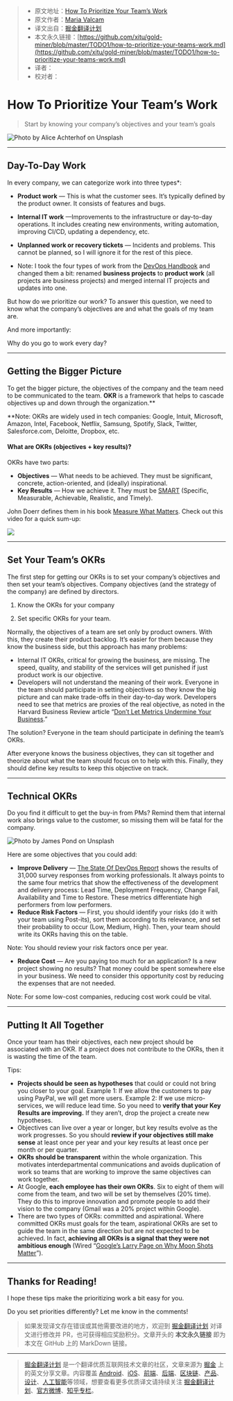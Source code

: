 > * 原文地址：[How To Prioritize Your Team’s Work](https://medium.com/better-programming/how-to-prioritize-your-teams-work-9e68f5e571c)
> * 原文作者：[Maria Valcam](https://medium.com/@mariavalerocam)
> * 译文出自：[掘金翻译计划](https://github.com/xitu/gold-miner)
> * 本文永久链接：[https://github.com/xitu/gold-miner/blob/master/TODO1/how-to-prioritize-your-teams-work.md](https://github.com/xitu/gold-miner/blob/master/TODO1/how-to-prioritize-your-teams-work.md)
> * 译者：
> * 校对者：

# How To Prioritize Your Team’s Work

> Start by knowing your company’s objectives and your team’s goals

![Photo by [Alice Achterhof](https://unsplash.com/@alicegrace?utm_source=medium&utm_medium=referral) on [Unsplash](https://unsplash.com?utm_source=medium&utm_medium=referral)](https://cdn-images-1.medium.com/max/7874/0*xdFRj5HXvQt0uehy)

---

## Day-To-Day Work

In every company, we can categorize work into three types*:

* **Product work** — This is what the customer sees. It’s typically defined by the product owner. It consists of features and bugs.
* **Internal IT work** —Improvements to the infrastructure or day-to-day operations. It includes creating new environments, writing automation, improving CI/CD, updating a dependency, etc.
* **Unplanned work or recovery tickets** — Incidents and problems. This cannot be planned, so I will ignore it for the rest of this piece.

* Note: I took the four types of work from the [DevOps Handbook](https://itrevolution.com/book/the-devops-handbook/) and changed them a bit: renamed **business projects** to **product work** (all projects are business projects) and merged internal IT projects and updates into one.

But how do we prioritize our work? To answer this question, we need to know what the company’s objectives are and what the goals of my team are.

And more importantly:

Why do you go to work every day?

---

## Getting the Bigger Picture

To get the bigger picture, the objectives of the company and the team need to be communicated to the team. **OKR** is a framework that helps to cascade objectives up and down through the organization.**

**Note: OKRs are widely used in tech companies: Google, Intuit, Microsoft, Amazon, Intel, Facebook, Netflix, Samsung, Spotify, Slack, Twitter, Salesforce.com, Deloitte, Dropbox, etc.

#### What are OKRs (objectives + key results)?

OKRs have two parts:

* **Objectives** — What needs to be achieved. They must be significant, concrete, action-oriented, and (ideally) inspirational.
* **Key Results** — How we achieve it. They must be [SMART](https://corporatefinanceinstitute.com/resources/knowledge/other/smart-goal/) (Specific, Measurable, Achievable, Realistic, and Timely).

John Doerr defines them in his book [Measure What Matters](https://www.whatmatters.com/). Check out this video for a quick sum-up:

[![](https://i.ytimg.com/vi/L4N1q4RNi9I/maxresdefault.jpg)](https://youtu.be/L4N1q4RNi9I)

---

## Set Your Team’s OKRs

The first step for getting our OKRs is to set your company’s objectives and then set your team’s objectives. Company objectives (and the strategy of the company) are defined by directors.

1. Know the OKRs for your company

2. Set specific OKRs for your team.

Normally, the objectives of a team are set only by product owners. With this, they create their product backlog. It’s easier for them because they know the business side, but this approach has many problems:

* Internal IT OKRs, critical for growing the business, are missing. The speed, quality, and stability of the services will get punished if just product work is our objective.
* Developers will not understand the meaning of their work. Everyone in the team should participate in setting objectives so they know the big picture and can make trade-offs in their day-to-day work. Developers need to see that metrics are proxies of the real objective, as noted in the Harvard Business Review article “[Don’t Let Metrics Undermine Your Business](https://hbr.org/2019/09/dont-let-metrics-undermine-your-business).”

The solution? Everyone in the team should participate in defining the team’s OKRs.

After everyone knows the business objectives, they can sit together and theorize about what the team should focus on to help with this. Finally, they should define key results to keep this objective on track.

---

## Technical OKRs

Do you find it difficult to get the buy-in from PMs? Remind them that internal work also brings value to the customer, so missing them will be fatal for the company.

![Photo by [James Pond](https://unsplash.com/@jamesponddotco?utm_source=medium&utm_medium=referral) on [Unsplash](https://unsplash.com?utm_source=medium&utm_medium=referral)](https://cdn-images-1.medium.com/max/9750/0*3nZw2VXlQXFxWK7P)

Here are some objectives that you could add:

* **Improve Delivery** — [The State Of DevOps Report](https://services.google.com/fh/files/misc/state-of-devops-2019.pdf) shows the results of 31,000 survey responses from working professionals. It always points to the same four metrics that show the effectiveness of the development and delivery process: Lead Time, Deployment Frequency, Change Fail, Availability and Time to Restore. These metrics differentiate high performers from low performers.
* **Reduce Risk Factors** — First, you should identify your risks (do it with your team using Post-its), sort them according to its relevance, and set their probability to occur (Low, Medium, High). Then, your team should write its OKRs having this on the table.

Note: You should review your risk factors once per year.

* **Reduce Cost** — Are you paying too much for an application? Is a new project showing no results? That money could be spent somewhere else in your business. We need to consider this opportunity cost by reducing the expenses that are not needed.

Note: For some low-cost companies, reducing cost work could be vital.

---

## Putting It All Together

Once your team has their objectives, each new project should be associated with an OKR. If a project does not contribute to the OKRs, then it is wasting the time of the team.

Tips:

* **Projects should be seen as hypotheses** that could or could not bring you closer to your goal. Example 1: If we allow the customers to pay using PayPal, we will get more users. Example 2: If we use micro-services, we will reduce lead time. So you need to **verify that your Key Results are improving.** If they aren’t, drop the project a create new hypotheses.
* Objectives can live over a year or longer, but key results evolve as the work progresses. So you should **review if your objectives still make sense** at least once per year and your key results at least once per month or per quarter.
* **OKRs should be transparent** within the whole organization. This motivates interdepartmental communications and avoids duplication of work so teams that are working to improve the same objectives can work together.
* At Google, **each employee has their own OKRs**. Six to eight of them will come from the team, and two will be set by themselves (20% time). They do this to improve innovation and promote people to add their vision to the company (Gmail was a 20% project within Google).
* There are two types of OKRs: committed and aspirational. Where committed OKRs must goals for the team, aspirational OKRs are set to guide the team in the same direction but are not expected to be achieved. In fact, **achieving all OKRs is a signal that they were not ambitious enough** (Wired “[Google’s Larry Page on Why Moon Shots Matter](https://www.wired.com/2013/01/ff-qa-larry-page/)”).

---

## Thanks for Reading!

I hope these tips make the prioritizing work a bit easy for you.

Do you set priorities differently? Let me know in the comments!

> 如果发现译文存在错误或其他需要改进的地方，欢迎到 [掘金翻译计划](https://github.com/xitu/gold-miner) 对译文进行修改并 PR，也可获得相应奖励积分。文章开头的 **本文永久链接** 即为本文在 GitHub 上的 MarkDown 链接。

---

> [掘金翻译计划](https://github.com/xitu/gold-miner) 是一个翻译优质互联网技术文章的社区，文章来源为 [掘金](https://juejin.im) 上的英文分享文章。内容覆盖 [Android](https://github.com/xitu/gold-miner#android)、[iOS](https://github.com/xitu/gold-miner#ios)、[前端](https://github.com/xitu/gold-miner#前端)、[后端](https://github.com/xitu/gold-miner#后端)、[区块链](https://github.com/xitu/gold-miner#区块链)、[产品](https://github.com/xitu/gold-miner#产品)、[设计](https://github.com/xitu/gold-miner#设计)、[人工智能](https://github.com/xitu/gold-miner#人工智能)等领域，想要查看更多优质译文请持续关注 [掘金翻译计划](https://github.com/xitu/gold-miner)、[官方微博](http://weibo.com/juejinfanyi)、[知乎专栏](https://zhuanlan.zhihu.com/juejinfanyi)。

